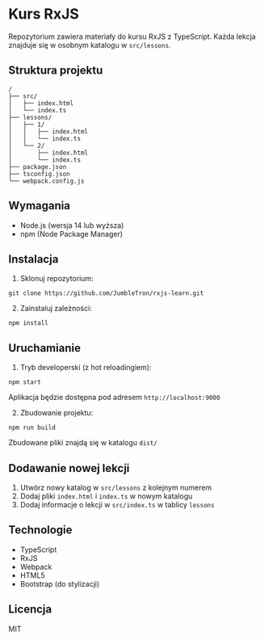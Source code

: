 # Kurs RxJS

Repozytorium zawiera materiały do kursu RxJS z TypeScript. Każda lekcja znajduje się w osobnym katalogu w `src/lessons`.

## Struktura projektu 

```
/
├── src/
│   ├── index.html
│   └── index.ts
├── lessons/
│   ├── 1/
│   │   ├── index.html
│   │   └── index.ts
│   └── 2/
│       ├── index.html
│       └── index.ts
├── package.json
├── tsconfig.json
└── webpack.config.js
```


## Wymagania

- Node.js (wersja 14 lub wyższa)
- npm (Node Package Manager)

## Instalacja

1. Sklonuj repozytorium:

`git clone https://github.com/JumbleTron/rxjs-learn.git`


2. Zainstaluj zależności:

`npm install`

## Uruchamianie

1. Tryb developerski (z hot reloadingiem):

`npm start`

Aplikacja będzie dostępna pod adresem `http://localhost:9000`

2. Zbudowanie projektu:

`npm run build`


Zbudowane pliki znajdą się w katalogu `dist/`

## Dodawanie nowej lekcji

1. Utwórz nowy katalog w `src/lessons` z kolejnym numerem
2. Dodaj pliki `index.html` i `index.ts` w nowym katalogu
3. Dodaj informacje o lekcji w `src/index.ts` w tablicy `lessons`

## Technologie

- TypeScript
- RxJS
- Webpack
- HTML5
- Bootstrap (do stylizacji)

## Licencja

MIT


